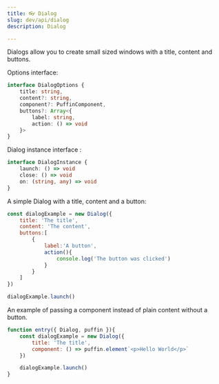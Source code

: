 ```yaml
---
title: 👓 Dialog
slug: dev/api/dialog
description: Dialog

---
```


Dialogs allow you to create small sized windows with a title, content and buttons.

Options interface: 

```ts
interface DialogOptions {
	title: string,
	content?: string,
	component?: PuffinComponent,
	buttons?: Array<{ 
		label: string, 
		action: () => void 
	}>
}
```

Dialog instance interface :
```ts
interface DialogInstance {
	launch: () => void
	close: () => void
	on: (string, any) => void
}
```

A simple Dialog with a title, content and a button:
```js
const dialogExample = new Dialog({
	title: 'The title',
	content: 'The content',
	buttons:[
		{
			label:'A button',
			action(){
				console.log('The button was clicked')
			}
		}
	]
})

dialogExample.launch()
```

An example of passing a component instead of plain content without a button.
```js
function entry({ Dialog, puffin }){
	const dialogExample = new Dialog({
		title: 'The title',
		component: () => puffin.element`<p>Hello World</p>`
	})

	dialogExample.launch()
}
```